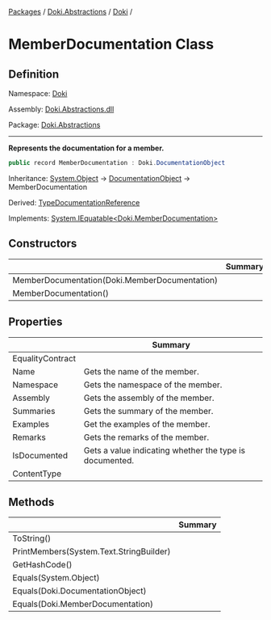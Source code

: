 [Packages](../../README.md) / [Doki.Abstractions](../README.md) / [Doki](README.md) / 

# MemberDocumentation Class

## Definition

Namespace: [Doki](README.md)

Assembly: [Doki.Abstractions.dll](../README.md)

Package: [Doki.Abstractions](https://www.nuget.org/packages/Doki.Abstractions)

---

**Represents the documentation for a member.**

```csharp
public record MemberDocumentation : Doki.DocumentationObject
```

Inheritance: [System.Object](https://learn.microsoft.com/en-us/dotnet/api/System.Object) → [DocumentationObject](Doki.DocumentationObject.md) → MemberDocumentation

Derived: [TypeDocumentationReference](Doki.TypeDocumentationReference.md)

Implements: [System.IEquatable&lt;Doki.MemberDocumentation&gt;](https://learn.microsoft.com/en-us/dotnet/api/System.IEquatable&lt;Doki.MemberDocumentation&gt;)

## Constructors

|   |Summary|
|---|---|
|MemberDocumentation(Doki.MemberDocumentation)||
|MemberDocumentation()||


## Properties

|   |Summary|
|---|---|
|EqualityContract||
|Name| Gets the name of the member.|
|Namespace| Gets the namespace of the member.|
|Assembly| Gets the assembly of the member.|
|Summaries| Gets the summary of the member.|
|Examples| Get the examples of the member.|
|Remarks| Gets the remarks of the member.|
|IsDocumented| Gets a value indicating whether the type is documented.|
|ContentType||


## Methods

|   |Summary|
|---|---|
|ToString()||
|PrintMembers(System.Text.StringBuilder)||
|GetHashCode()||
|Equals(System.Object)||
|Equals(Doki.DocumentationObject)||
|Equals(Doki.MemberDocumentation)||


